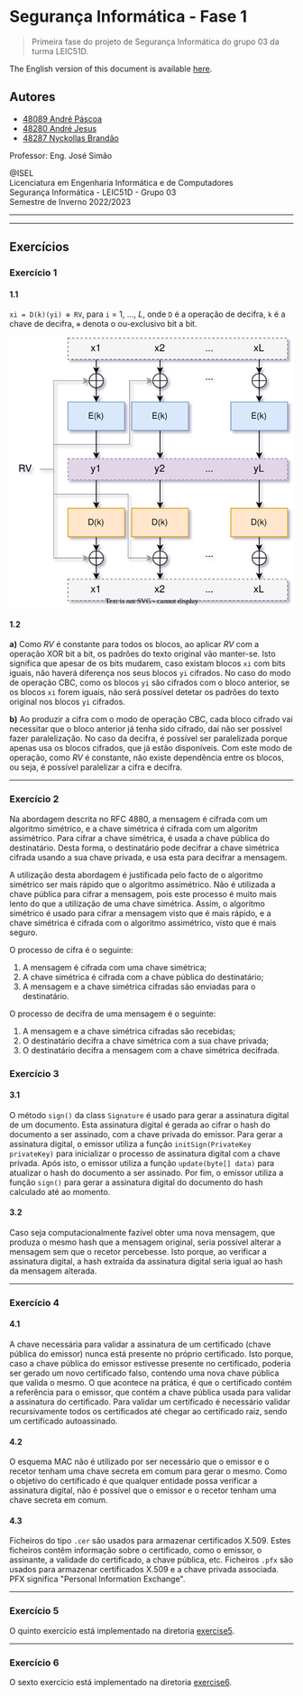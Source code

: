 # Segurança Informática - Fase 1

> Primeira fase do projeto de Segurança Informática do grupo 03 da turma LEIC51D.

The English version of this document is available [here](README.md).

## Autores

- [48089 André Páscoa](https://github.com/devandrepascoa)
- [48280 André Jesus](https://github.com/andre-j3sus)
- [48287 Nyckollas Brandão](https://github.com/Nyckoka)

Professor: Eng. José Simão

@ISEL<br>
Licenciatura em Engenharia Informática e de Computadores<br>
Segurança Informática - LEIC51D - Grupo 03<br>
Semestre de Inverno 2022/2023

---

---

## Exercícios

### Exercício 1

#### 1.1

`xi = D(k)(yi) ⊕ RV`, para `i` = 1, ..., _L_, onde `D` é a operação de decifra, `k` é a chave de decifra, `⊕` denota o
ou-exclusivo bit a bit.

<p align="center">
  <img src="diagrams/diagrams-ex1.svg" alt="Exercise 1" />
</p>

#### 1.2

**a)** Como _RV_ é constante para todos os blocos, ao aplicar _RV_ com a operação XOR bit a bit, os padrões do texto
original vão manter-se. Isto significa que apesar de os bits mudarem, caso existam blocos `xi` com bits iguais, não
haverá diferença nos seus blocos `yi` cifrados. No caso do modo de operação CBC, como os blocos `yi` são cifrados
com o bloco anterior, se os blocos `xi` forem iguais, não será possível detetar os padrões do texto original nos blocos
`yi` cifrados.

**b)** Ao produzir a cifra com o modo de operação CBC, cada bloco cifrado vai necessitar que o bloco anterior já tenha
sido cifrado, daí não ser possível fazer paralelização. No caso da decifra, é possível ser paralelizada porque apenas
usa os blocos cifrados, que já estão disponíveis. Com este modo de operação, como _RV_ é constante, não existe
dependência entre os blocos, ou seja, é possível paralelizar a cifra e decifra.

---

### Exercício 2

Na abordagem descrita no RFC 4880, a mensagem é cifrada com um algoritmo simétrico, e a chave simétrica é cifrada com
um algoritm assimétrico. Para cifrar a chave simétrica, é usada a chave pública do destinatário. Desta forma, o
destinatário pode decifrar a chave simétrica cifrada usando a sua chave privada, e usa esta para decifrar a mensagem.

A utilização desta abordagem é justificada pelo facto de o algoritmo simétrico ser mais rápido que o algoritmo
assimétrico. Não é utilizada a chave pública para cifrar a mensagem, pois este processo é muito mais lento do que a
utilização de uma chave simétrica. Assim, o algoritmo simétrico é usado para cifrar a mensagem visto que é mais
rápido, e a chave simétrica é cifrada com o algoritmo assimétrico, visto que é mais seguro.

O processo de cifra é o seguinte:

1. A mensagem é cifrada com uma chave simétrica;
2. A chave simétrica é cifrada com a chave pública do destinatário;
3. A mensagem e a chave simétrica cifradas são enviadas para o destinatário.

O processo de decifra de uma mensagem é o seguinte:

1. A mensagem e a chave simétrica cifradas são recebidas;
2. O destinatário decifra a chave simétrica com a sua chave privada;
3. O destinatário decifra a mensagem com a chave simétrica decifrada.

### Exercício 3

#### 3.1

O método `sign()` da class `Signature` é usado para gerar a assinatura digital de um documento. Esta assinatura digital
é gerada ao cifrar o hash do documento a ser assinado, com a chave privada do emissor.
Para gerar a assinatura digital, o emissor utiliza a função `initSign(PrivateKey privateKey)` para inicializar o
processo de assinatura digital com a chave privada.
Após isto, o emissor utiliza a função `update(byte[] data)` para atualizar o hash do documento a ser assinado. Por fim,
o emissor utiliza a função `sign()` para gerar a assinatura digital do documento do hash calculado até ao momento.

#### 3.2

Caso seja computacionalmente fazível obter uma nova mensagem, que produza o mesmo hash que a mensagem original, seria
possível alterar a mensagem sem que o recetor percebesse. Isto porque, ao verificar a assinatura digital, a hash
extraída da assinatura digital seria igual ao hash da mensagem alterada.

---

### Exercício 4

#### 4.1

A chave necessária para validar a assinatura de um certificado (chave pública do emissor) nunca está presente no
próprio certificado. Isto porque, caso a chave pública do emissor estivesse presente no certificado, poderia ser gerado
um novo certificado falso, contendo uma nova chave pública que valida o mesmo.
O que acontece na prática, é que o certificado contém a referência para o emissor, que contém a chave pública usada
para validar a assinatura do certificado. Para validar um certificado é necessário validar recursivamente todos os
certificados até chegar ao certificado raiz, sendo um certificado autoassinado.

#### 4.2

O esquema MAC não é utilizado por ser necessário que o emissor e o recetor tenham uma chave secreta em comum para gerar
o mesmo. Como o objetivo do certificado é que qualquer entidade possa verificar a assinatura digital, não é possível que
o emissor e o recetor tenham uma chave secreta em comum.

#### 4.3

Ficheiros do tipo `.cer` são usados para armazenar certificados X.509. Estes ficheiros contêm informação sobre o
certificado, como o emissor, o assinante, a validade do certificado, a chave pública, etc.
Ficheiros `.pfx` são usados para armazenar certificados X.509 e a chave privada associada. PFX significa "Personal
Information Exchange".

---

### Exercício 5

O quinto exercício está implementado na diretoria [exercise5](../../src/main/kotlin/pt/isel/seginf/exercise5).

---

### Exercício 6

O sexto exercício está implementado na diretoria [exercise6](../../src/main/kotlin/pt/isel/seginf/exercise6).
